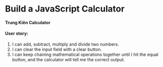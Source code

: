 # Build a JavaScript Calculator

#### Trung Kiên Calculator
#### User story:
  1. I can add, subtract, multiply and divide two numbers.
  2. I can clear the input field with a clear button.
  3. I can keep chaining mathematical operations together until I hit the equal button, and the calculator will tell me the correct output.
